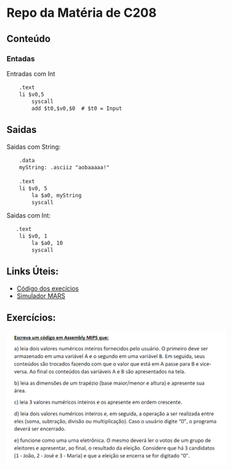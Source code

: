 # Repo da Matéria de C208

## Conteúdo

### Entadas
Entradas com Int
```assembly
    .text	
	li $v0,5 
    	syscall
    	add $t0,$v0,$0  # $t0 = Input
```
##  Saidas
Saidas com String:
```assembly
    .data
	myString: .asciiz "aobaaaaa!"

    .text
	li $v0, 5
    	la $a0, myString
    	syscall
```
Saidas com Int:
```assembly
   .text	
	li $v0, 1
    	la $a0, 10
    	syscall
```



## Links Úteis:
* [Código dos execícios](https://github.com/BrunoVollin/c208/tree/master/src)
* [Simulador MARS](https://github.com/BrunoVollin/c208/blob/master/Mars4_5.jar)
## Exercícios:
![](
https://raw.githubusercontent.com/BrunoVollin/c208/master/exercicios.png
)
